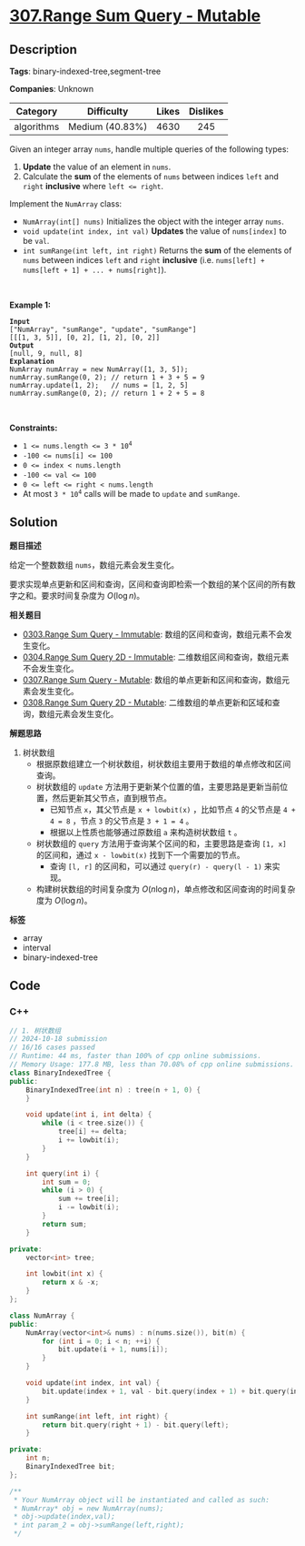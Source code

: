 # [307.Range Sum Query - Mutable](https://leetcode.com/problems/range-sum-query-mutable/description/)

## Description

**Tags**: binary-indexed-tree,segment-tree

**Companies**: Unknown

|  Category  |   Difficulty    | Likes | Dislikes |
| :--------: | :-------------: | :---: | :------: |
| algorithms | Medium (40.83%) | 4630  |   245    |

<p>Given an integer array <code>nums</code>, handle multiple queries of the following types:</p>
<ol>
  <li><strong>Update</strong> the value of an element in <code>nums</code>.</li>
  <li>Calculate the <strong>sum</strong> of the elements of <code>nums</code> between indices <code>left</code> and <code>right</code> <strong>inclusive</strong> where <code>left &lt;= right</code>.</li>
</ol>
<p>Implement the <code>NumArray</code> class:</p>
<ul>
  <li><code>NumArray(int[] nums)</code> Initializes the object with the integer array <code>nums</code>.</li>
  <li><code>void update(int index, int val)</code> <strong>Updates</strong> the value of <code>nums[index]</code> to be <code>val</code>.</li>
  <li><code>int sumRange(int left, int right)</code> Returns the <strong>sum</strong> of the elements of <code>nums</code> between indices <code>left</code> and <code>right</code> <strong>inclusive</strong> (i.e. <code>nums[left] + nums[left + 1] + ... + nums[right]</code>).</li>
</ul>
<p>&nbsp;</p>
<p><strong class="example">Example 1:</strong></p>
<pre><code><strong>Input</strong>
[&quot;NumArray&quot;, &quot;sumRange&quot;, &quot;update&quot;, &quot;sumRange&quot;]
[[[1, 3, 5]], [0, 2], [1, 2], [0, 2]]
<strong>Output</strong>
[null, 9, null, 8]
<strong>Explanation</strong>
NumArray numArray = new NumArray([1, 3, 5]);
numArray.sumRange(0, 2); // return 1 + 3 + 5 = 9
numArray.update(1, 2);   // nums = [1, 2, 5]
numArray.sumRange(0, 2); // return 1 + 2 + 5 = 8</code></pre>
<p>&nbsp;</p>
<p><strong>Constraints:</strong></p>
<ul>
  <li><code>1 &lt;= nums.length &lt;= 3 * 10<sup>4</sup></code></li>
  <li><code>-100 &lt;= nums[i] &lt;= 100</code></li>
  <li><code>0 &lt;= index &lt; nums.length</code></li>
  <li><code>-100 &lt;= val &lt;= 100</code></li>
  <li><code>0 &lt;= left &lt;= right &lt; nums.length</code></li>
  <li>At most <code>3 * 10<sup>4</sup></code> calls will be made to <code>update</code> and <code>sumRange</code>.</li>
</ul>

## Solution

**题目描述**

给定一个整数数组 `nums`，数组元素会发生变化。

要求实现单点更新和区间和查询，区间和查询即检索一个数组的某个区间的所有数字之和。要求时间复杂度为 $O(\log n)$。

**相关题目**

- [0303.Range Sum Query - Immutable](0303.range-sum-query-immutable.md): 数组的区间和查询，数组元素不会发生变化。
- [0304.Range Sum Query 2D - Immutable](0304.range-sum-query-2-d-immutable.md): 二维数组区间和查询，数组元素不会发生变化。
- [0307.Range Sum Query - Mutable](0307.range-sum-query-mutable.md): 数组的单点更新和区间和查询，数组元素会发生变化。
- [0308.Range Sum Query 2D - Mutable](0308.range-sum-query-2d-mutable.md): 二维数组的单点更新和区域和查询，数组元素会发生变化。

**解题思路**

1. 树状数组
   - 根据原数组建立一个树状数组，树状数组主要用于数组的单点修改和区间查询。
   - 树状数组的 `update` 方法用于更新某个位置的值，主要思路是更新当前位置，然后更新其父节点，直到根节点。
     - 已知节点 `x`，其父节点是 `x + lowbit(x)` ，比如节点 `4` 的父节点是 `4 + 4 = 8` ，节点 `3` 的父节点是 `3 + 1 = 4` 。
     - 根据以上性质也能够通过原数组 `a` 来构造树状数组 `t` 。
   - 树状数组的 `query` 方法用于查询某个区间的和，主要思路是查询 `[1, x]` 的区间和，通过 `x - lowbit(x)` 找到下一个需要加的节点。
     - 查询 `[l, r]` 的区间和，可以通过 `query(r) - query(l - 1)` 来实现。
   - 构建树状数组的时间复杂度为 $O(n \log n)$，单点修改和区间查询的时间复杂度为 $O(\log n)$。

**标签**

- array
- interval
- binary-indexed-tree

<!-- code start -->
## Code

### C++

```cpp
// 1. 树状数组
// 2024-10-18 submission
// 16/16 cases passed
// Runtime: 44 ms, faster than 100% of cpp online submissions.
// Memory Usage: 177.8 MB, less than 70.08% of cpp online submissions.
class BinaryIndexedTree {
public:
    BinaryIndexedTree(int n) : tree(n + 1, 0) {
    }

    void update(int i, int delta) {
        while (i < tree.size()) {
            tree[i] += delta;
            i += lowbit(i);
        }
    }

    int query(int i) {
        int sum = 0;
        while (i > 0) {
            sum += tree[i];
            i -= lowbit(i);
        }
        return sum;
    }

private:
    vector<int> tree;

    int lowbit(int x) {
        return x & -x;
    }
};

class NumArray {
public:
    NumArray(vector<int>& nums) : n(nums.size()), bit(n) {
        for (int i = 0; i < n; ++i) {
            bit.update(i + 1, nums[i]);
        }
    }

    void update(int index, int val) {
        bit.update(index + 1, val - bit.query(index + 1) + bit.query(index));
    }

    int sumRange(int left, int right) {
        return bit.query(right + 1) - bit.query(left);
    }

private:
    int n;
    BinaryIndexedTree bit;
};

/**
 * Your NumArray object will be instantiated and called as such:
 * NumArray* obj = new NumArray(nums);
 * obj->update(index,val);
 * int param_2 = obj->sumRange(left,right);
 */
```

<!-- code end -->

